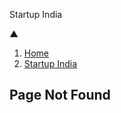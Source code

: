 Startup India

▲

1. [Home](/content/sih/en/home-page.html)
2. [Startup India](/content/sih/en/home-page.html)

Page Not Found
--------------